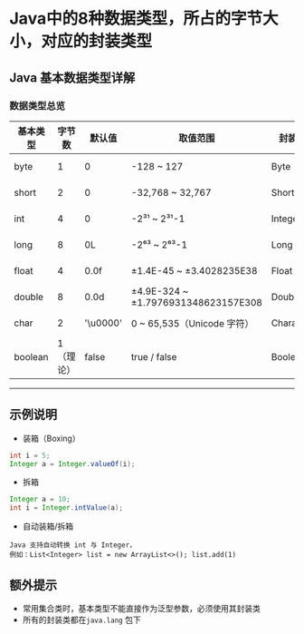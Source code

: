# Java中的8种数据类型，所占的字节大小，对应的封装类型


## Java 基本数据类型详解

### 数据类型总览

| 基本类型 | 字节数 | 默认值     | 取值范围                          | 封装类       | 常用方法（部分）                                     |
|----------|--------|------------|-----------------------------------|--------------|-----------------------------------------------------|
| byte     | 1      | 0          | -128 ~ 127                        | Byte         | `Byte.parseByte(String)`、`byteValue()`             |
| short    | 2      | 0          | -32,768 ~ 32,767                  | Short        | `Short.parseShort(String)`、`shortValue()`         |
| int      | 4      | 0          | -2³¹ ~ 2³¹-1                      | Integer      | `Integer.parseInt(String)`、`toBinaryString(int)`  |
| long     | 8      | 0L         | -2⁶³ ~ 2⁶³-1                      | Long         | `Long.parseLong(String)`、`longValue()`            |
| float    | 4      | 0.0f       | ±1.4E-45 ~ ±3.4028235E38          | Float        | `Float.parseFloat(String)`、`isNaN()`              |
| double   | 8      | 0.0d       | ±4.9E-324 ~ ±1.7976931348623157E308 | Double     | `Double.parseDouble(String)`、`isInfinite()`       |
| char     | 2      | '\u0000'   | 0 ~ 65,535（Unicode 字符）       | Character    | `Character.isDigit(char)`、`charValue()`           |
| boolean  | 1（理论） | false    | true / false                      | Boolean      | `Boolean.parseBoolean(String)`、`booleanValue()`   |

---

## 示例说明
- 装箱（Boxing）

```java
int i = 5;
Integer a = Integer.valueOf(i);
```

- 拆箱
```java
Integer a = 10;
int i = Integer.intValue(a);
```

- 自动装箱/拆箱  
```angular2html
Java 支持自动转换 int 与 Integer，
例如：List<Integer> list = new ArrayList<>(); list.add(1)
```
## 额外提示
- 常用集合类时，基本类型不能直接作为泛型参数，必须使用其封装类
- 所有的封装类都在`java.lang` 包下